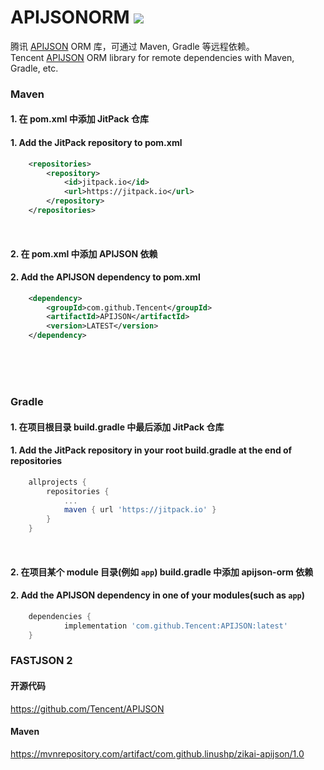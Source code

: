 # APIJSONORM  [![](https://jitpack.io/v/Tencent/APIJSON.svg)](https://jitpack.io/#Tencent/APIJSON)
腾讯 [APIJSON](https://github.com/Tencent/APIJSON) ORM 库，可通过 Maven, Gradle 等远程依赖。<br />
Tencent [APIJSON](https://github.com/Tencent/APIJSON) ORM library for remote dependencies with Maven, Gradle, etc.

### Maven
#### 1. 在 pom.xml 中添加 JitPack 仓库
#### 1. Add the JitPack repository to pom.xml
```xml
	<repositories>
		<repository>
		    <id>jitpack.io</id>
		    <url>https://jitpack.io</url>
		</repository>
	</repositories>
```
<br />

#### 2. 在 pom.xml 中添加 APIJSON 依赖
#### 2. Add the APIJSON dependency to pom.xml
```xml
	<dependency>
	    <groupId>com.github.Tencent</groupId>
	    <artifactId>APIJSON</artifactId>
	    <version>LATEST</version>
	</dependency>
```

<br />
<br />
<br />

### Gradle
#### 1. 在项目根目录 build.gradle 中最后添加 JitPack 仓库
#### 1. Add the JitPack repository in your root build.gradle at the end of repositories
```gradle
	allprojects {
		repositories {
			...
			maven { url 'https://jitpack.io' }
		}
	}
```
<br />

#### 2. 在项目某个 module 目录(例如 `app`) build.gradle 中添加 apijson-orm 依赖
#### 2. Add the APIJSON dependency in one of your modules(such as `app`)
```gradle
	dependencies {
	        implementation 'com.github.Tencent:APIJSON:latest'
	}
```

### FASTJSON 2
#### 开源代码
https://github.com/Tencent/APIJSON

#### Maven
https://mvnrepository.com/artifact/com.github.linushp/zikai-apijson/1.0
